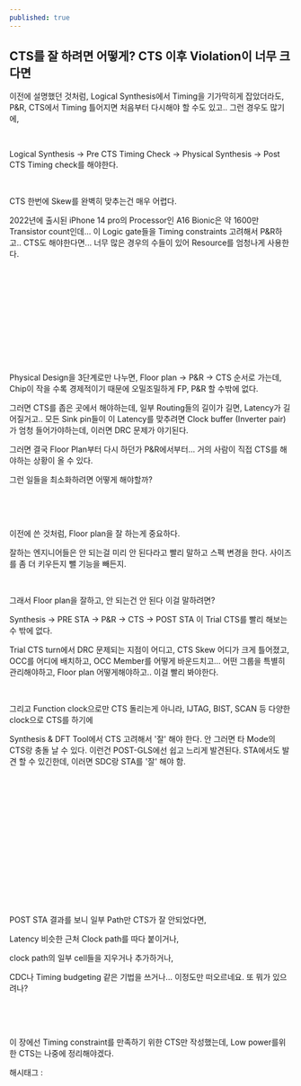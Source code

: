 ```yaml
---
published: true
---
```

## CTS를 잘 하려면 어떻게? CTS 이후 Violation이 너무 크다면

이전에 설명했던 것처럼, Logical Synthesis에서 Timing을 기가막히게 잡았더라도, P&R, CTS에서 Timing 틀어지면 처음부터 다시해야 할 수도 있고.. 그런 경우도 많기에,

​

Logical Synthesis -> Pre CTS Timing Check -> Physical Synthesis -> Post CTS Timing check를 해야한다.

​

CTS 한번에 Skew를 완벽히 맞추는건 매우 어렵다.

2022년에 출시된 iPhone 14 pro의 Processor인 A16 Bionic은 약 1600만 Transistor count인데... 이 Logic gate들을 Timing constraints 고려해서 P&R하고.. CTS도 해야한다면... 너무 많은 경우의 수들이 있어 Resource를 엄청나게 사용한다.

​

​

​

​

​

​

Physical Design을 3단계로만 나누면, Floor plan -> P&R -> CTS 순서로 가는데, Chip이 작을 수록 경제적이기 때문에 오밀조밀하게 FP, P&R 할 수밖에 없다.

그러면 CTS를 좁은 곳에서 해야하는데, 일부 Routing들의 길이가 길면, Latency가 길어질거고.. 모든 Sink pin들이 이 Latency를 맞추려면 Clock buffer (Inverter pair)가 엄청 들어가야하는데, 이러면 DRC 문제가 야기된다.

그러면 결국 Floor Plan부터 다시 하던가 P&R에서부터... 거의 사람이 직접 CTS를 해야하는 상황이 올 수 있다. 

그런 일들을 최소화하려면 어떻게 해야할까?

​

​

이전에 쓴 것처럼, Floor plan을 잘 하는게 중요하다.

잘하는 엔지니어들은 안 되는걸 미리 안 된다라고 빨리 말하고 스펙 변경을 한다. 사이즈를 좀 더 키우든지 뺄 기능을 빼든지.

​

그래서 Floor plan을 잘하고, 안 되는건 안 된다 이걸 말하려면?

Synthesis -> PRE STA -> P&R -> CTS -> POST STA 이 Trial CTS를 빨리 해보는 수 밖에 없다.

Trial CTS turn에서 DRC 문제되는 지점이 어디고, CTS Skew 어디가 크게 틀어졌고, OCC를 어디에 배치하고, OCC Member를 어떻게 바운드치고... 어떤 그룹을 특별히 관리해야하고, Floor plan 어떻게해야하고.. 이걸 빨리 봐야한다.

​

그리고 Function clock으로만 CTS 돌리는게 아니라, IJTAG, BIST, SCAN 등 다양한 clock으로 CTS를 하기에

Synthesis & DFT Tool에서 CTS 고려해서 '잘' 해야 한다. 안 그러면 타 Mode의 CTS랑 충돌 날 수 있다. 이런건 POST-GLS에선 쉽고 느리게 발견된다. STA에서도 발견 할 수 있긴한데, 이러면 SDC랑 STA를 '잘' 해야 함.

​

​

​

​

​

​

​

​

POST STA 결과를 보니 일부 Path만 CTS가 잘 안되었다면,

Latency 비슷한 근처 Clock path를 따다 붙이거나,

clock path의 일부 cell들을 지우거나 추가하거나,

CDC나 Timing budgeting 같은 기법을 쓰거나... 이정도만 떠오르네요. 또 뭐가 있으려나? 

​

​

이 장에선 Timing constraint를 만족하기 위한 CTS만 작성했는데, Low power를위한 CTS는 나중에 정리해야겠다.

 해시태그 : 